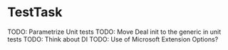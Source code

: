 # TestTask
TODO: Parametrize Unit tests
TODO: Move Deal init to the generic in unit tests
TODO: Think about DI
TODO: Use of Microsoft Extension Options?
